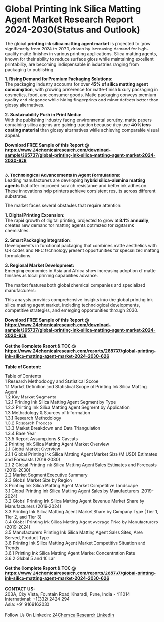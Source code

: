 <h1>Global Printing Ink Silica Matting Agent Market Research Report 2024-2030(Status and Outlook)</h1><p>The global <strong>printing ink silica matting agent market</strong> is projected to grow significantly from 2024 to 2030, driven by increasing demand for high-quality matte finishes in various printing applications. Silica matting agents, known for their ability to reduce surface gloss while maintaining excellent printability, are becoming indispensable in industries ranging from packaging to publishing.</p><p><strong>1. Rising Demand for Premium Packaging Solutions:</strong><br>
The packaging industry accounts for over <strong>45% of silica matting agent consumption</strong>, with growing preference for matte-finish luxury packaging in cosmetics, food, and consumer goods. Matte packaging conveys premium quality and elegance while hiding fingerprints and minor defects better than glossy alternatives.</p><p><strong>2. Sustainability Push in Print Media:</strong><br>
With the publishing industry facing environmental scrutiny, matte papers containing silica agents are gaining traction because they use <strong>40% less coating material</strong> than glossy alternatives while achieving comparable visual appeal.</p><div><b>Download FREE Sample of this Report @ 
            <a href="https://www.24chemicalresearch.com/download-sample/265737/global-printing-ink-silica-matting-agent-market-2024-2030-626">
            https://www.24chemicalresearch.com/download-sample/265737/global-printing-ink-silica-matting-agent-market-2024-2030-626</a></b></div><br><p><strong>3. Technological Advancements in Agent Formulations:</strong><br>
Leading manufacturers are developing <strong>hybrid silica-alumina matting agents</strong> that offer improved scratch resistance and better ink adhesion. These innovations help printers achieve consistent results across different substrates.</p><p>The market faces several obstacles that require attention:</p><p><strong>1. Digital Printing Expansion:</strong><br>
The rapid growth of digital printing, projected to grow at <strong>8.1% annually</strong>, creates new demand for matting agents optimized for digital ink chemistries.</p><p><strong>2. Smart Packaging Integration:</strong><br>
Developments in functional packaging that combines matte aesthetics with QR codes and NFC technology present opportunities for specialized matting formulations.</p><p><strong>3. Regional Market Development:</strong><br>
Emerging economies in Asia and Africa show increasing adoption of matte finishes as local printing capabilities advance.</p><p>The market features both global chemical companies and specialized manufacturers:</p><p>This analysis provides comprehensive insights into the global printing ink silica matting agent market, including technological developments, competitive strategies, and emerging opportunities through 2030.</p><div><b>Download FREE Sample of this Report @ 
            <a href="https://www.24chemicalresearch.com/download-sample/265737/global-printing-ink-silica-matting-agent-market-2024-2030-626">
            https://www.24chemicalresearch.com/download-sample/265737/global-printing-ink-silica-matting-agent-market-2024-2030-626</a></b></div><br><div><b>Get the Complete Report & TOC @ 
            <a href="https://www.24chemicalresearch.com/reports/265737/global-printing-ink-silica-matting-agent-market-2024-2030-626">
            https://www.24chemicalresearch.com/reports/265737/global-printing-ink-silica-matting-agent-market-2024-2030-626</a></b></div><br>
            <b>Table of Content:</b><p>Table of Contents<br />
1 Research Methodology and Statistical Scope<br />
1.1 Market Definition and Statistical Scope of Printing Ink Silica Matting Agent<br />
1.2 Key Market Segments<br />
1.2.1 Printing Ink Silica Matting Agent Segment by Type<br />
1.2.2 Printing Ink Silica Matting Agent Segment by Application<br />
1.3 Methodology & Sources of Information<br />
1.3.1 Research Methodology<br />
1.3.2 Research Process<br />
1.3.3 Market Breakdown and Data Triangulation<br />
1.3.4 Base Year<br />
1.3.5 Report Assumptions & Caveats<br />
2 Printing Ink Silica Matting Agent Market Overview<br />
2.1 Global Market Overview<br />
2.1.1 Global Printing Ink Silica Matting Agent Market Size (M USD) Estimates and Forecasts (2019-2030)<br />
2.1.2 Global Printing Ink Silica Matting Agent Sales Estimates and Forecasts (2019-2030)<br />
2.2 Market Segment Executive Summary<br />
2.3 Global Market Size by Region<br />
3 Printing Ink Silica Matting Agent Market Competitive Landscape<br />
3.1 Global Printing Ink Silica Matting Agent Sales by Manufacturers (2019-2024)<br />
3.2 Global Printing Ink Silica Matting Agent Revenue Market Share by Manufacturers (2019-2024)<br />
3.3 Printing Ink Silica Matting Agent Market Share by Company Type (Tier 1, Tier 2, and Tier 3)<br />
3.4 Global Printing Ink Silica Matting Agent Average Price by Manufacturers (2019-2024)<br />
3.5 Manufacturers Printing Ink Silica Matting Agent Sales Sites, Area Served, Product Type<br />
3.6 Printing Ink Silica Matting Agent Market Competitive Situation and Trends<br />
3.6.1 Printing Ink Silica Matting Agent Market Concentration Rate<br />
3.6.2 Global 5 and 10 Lar</p><div><b>Get the Complete Report & TOC @ 
            <a href="https://www.24chemicalresearch.com/reports/265737/global-printing-ink-silica-matting-agent-market-2024-2030-626">
            https://www.24chemicalresearch.com/reports/265737/global-printing-ink-silica-matting-agent-market-2024-2030-626</a></b></div><br><b>CONTACT US:</b><br>
            203A, City Vista, Fountain Road, Kharadi, Pune, India - 411014<br>
            International: +1(332) 2424 294<br>
            Asia: +91 9169162030 <br><br>
            Follow Us On LinkedIn: <a href="https://www.linkedin.com/company/24chemicalresearch/">24ChemicalResearch LinkedIn</a>